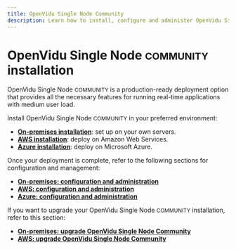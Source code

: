 ```yaml
---
title: OpenVidu Single Node Community
description: Learn how to install, configure and administer OpenVidu Single Node Community On Premises, AWS or Azure.
---
```


# OpenVidu Single Node <span style="font-size: 22px;" class="openvidu-tag openvidu-community-tag">COMMUNITY</span> installation

OpenVidu Single Node <span style="font-size: 12px;" class="openvidu-tag openvidu-community-tag">COMMUNITY</span> is a production-ready deployment option that provides all the necessary features for running real-time applications with medium user load.

Install OpenVidu Single Node <span style="font-size: 12px;" class="openvidu-tag openvidu-community-tag">COMMUNITY</span> in your preferred environment:

- [**On-premises installation**](./on-premises/install.md): set up on your own servers.
- [**AWS installation**](./aws/install.md): deploy on Amazon Web Services.
- [**Azure installation**](./azure/install.md): deploy on Microsoft Azure.

Once your deployment is complete, refer to the following sections for configuration and management:

- [**On-premises: configuration and administration**](./on-premises/admin.md)
- [**AWS: configuration and administration**](./aws/admin.md)
- [**Azure: configuration and administration**](./azure/admin.md)

If you want to upgrade your OpenVidu Single Node <span style="font-size: 12px;" class="openvidu-tag openvidu-community-tag">COMMUNITY</span> installation, refer to this section:

- [**On-premises: upgrade OpenVidu Single Node Community**](./on-premises/upgrade.md)
- [**AWS: upgrade OpenVidu Single Node Community**](./aws/upgrade.md)
